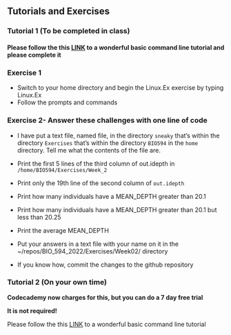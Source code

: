 ## Tutorials and Exercises

### Tutorial 1 (To be completed in class)
#### Please follow the this [LINK](http://www.ee.surrey.ac.uk/Teaching/Unix/unix1.html) to a wonderful basic command line tutorial and please complete it

### Exercise 1
* Switch to your home directory and begin the Linux.Ex exercise by typing Linux.Ex
* Follow the prompts and commands

### Exercise 2- Answer these challenges with one line of code
* I have put a text file, named file, in the directory `sneaky` that’s within the directory `Exercises` that’s within the directory `BIO594` in the `home` directory.  Tell me what the contents of the file are.
* Print the first 5 lines of the third column of out.idepth in `/home/BIO594/Exercises/Week_2`
* Print only the 19th line of the second column of `out.idepth`
* Print how many individuals have a MEAN_DEPTH greater than 20.1
* Print how many individuals have a MEAN_DEPTH greater than 20.1 but less than 20.25
* Print the average MEAN_DEPTH

* Put your answers in a text file with your name on it in the ~/repos/BIO_594_2022/Exercises/Week02/ directory
* If you know how, commit the changes to the github repository

### Tutorial 2 (On your own time)

**Codecademy now charges for this, but you can do a 7 day free trial**

**It is not required!**


Please follow the this [LINK](https://www.codecademy.com/learn/learn-the-command-line) to a wonderful basic command line tutorial